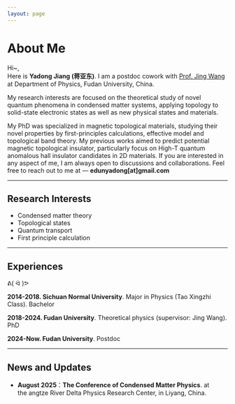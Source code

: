 ```yaml
---
layout: page
---
```


# About Me

Hi~,<br>
Here is **Yadong Jiang (蒋亚东)**. I am a postdoc cowork with [Prof. Jing Wang](https://scholar.google.com/citations?user=Ukqgbv4AAAAJ&hl=zh-CN) at Department of Physics, Fudan University, China.

My research interests are focused on the theoretical study of novel quantum phenomena in condensed matter systems, applying topology to solid-state electronic states as well as new physical states and materials. 

My PhD was specialized in  magnetic topological materials, studying their novel properties by first-principles calculations, effective model and topological band theory. My previous works aimed to predict potential magnetic topological insulator, particularly focus on High-T quantum anomalous hall insulator candidates in 2D materials. If you are interested in any aspect of me, I am always open to discussions and collaborations. Feel free to reach out to me at — **edunyadong[at]gmail.com**

---

## Research Interests


- Condensed matter theory
- Topological states
- Quantum transport
- First principle calculation


---

## Experiences

ᕕ( ᐛ )ᕗ <br>

**2014-2018. Sichuan Normal University**. Major in Physics (Tao Xingzhi Class). Bachelor <br>

**2018-2024. Fudan University**. Theoretical physics (supervisor: Jing Wang). PhD <br>

**2024-Now. Fudan University**. Postdoc 


---

## News and Updates

- **August 2025**：**The Conference of Condensed Matter Physics**. at the angtze River Delta Physics Research Center, in Liyang, China.
